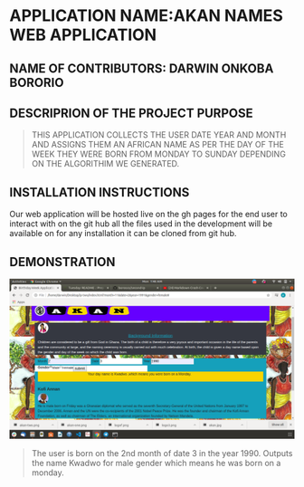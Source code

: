 # APPLICATION NAME:AKAN NAMES WEB APPLICATION
## NAME OF CONTRIBUTORS: DARWIN ONKOBA BORORIO
## DESCRIPRION OF THE PROJECT PURPOSE
>THIS APPLICATION COLLECTS THE USER DATE YEAR AND MONTH AND ASSIGNS THEM AN AFRICAN NAME AS PER THE DAY OF THE WEEK THEY WERE BORN FROM MONDAY TO SUNDAY DEPENDING ON THE ALGORITHIM WE GENERATED.
## INSTALLATION INSTRUCTIONS
Our web application will be hosted live on the gh pages for the end user to interact with on the git hub all the files used in the development will be available on for any installation it can be cloned from git hub.
## DEMONSTRATION 
![example of a user demo](images/kk.png)
> The user is born on the 2nd month of date 3 in the year 1990.
>Outputs the name Kwadwo for male gender which means he was born on a monday.


